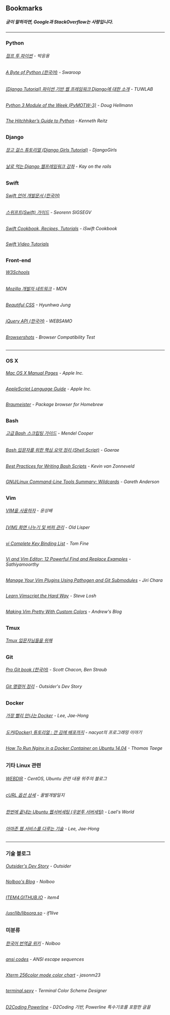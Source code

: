 Bookmarks
---------

##### 굳이 말하자면, Google과 StackOverflow는 사랑입니다.

---


### Python
###### [점프 투 파이썬](https://wikidocs.net/book/1) - 박응용
###### [A Byte of Python (한국어)](http://byteofpython-korean.sourceforge.net/byte_of_python.html) - Swaroop
###### [[Django Tutorial] 파이썬 기반 웹 프레임워크 Django에 대한 소개](http://tuwlab.com/26220) - TUWLAB
###### [Python 3 Module of the Week (PyMOTW-3)](https://pymotw.com/3/) - Doug Hellmann
###### [The Hitchhiker’s Guide to Python](http://docs.python-guide.org/) - Kenneth Reitz


### Django
###### [장고 걸스 튜토리얼 (Django Girls Tutorial)](http://tutorial.djangogirls.org/ko/) - DjangoGirls
###### [날로 먹는 Django 웹프레임워크 강좌](http://blog.hannal.com/2014/8/start_with_django_webframework_00/) - Kay on the rails


### Swift
###### [Swift 언어 개발문서 (한국어)](http://swift.leantra.kr)
###### [스위프트(Swift) 가이드](http://seorenn.blogspot.kr/2014/06/swift_16.html) - Seorenn SIGSEGV
###### [Swift Cookbook, Recipes, Tutorials](http://iswift.org/cookbook) - iSwift Cookbook
###### [Swift Video Tutorials](http://www.swiftvideotutorials.com)


### Front-end
###### [W3Schools](http://www.w3schools.com)
###### [Mozilla 개발자 네트워크](https://developer.mozilla.org/ko/) - MDN
###### [Beautiful CSS](http://beautifulcss.com) - Hyunhwa Jung
###### [jQuery API (한국어)](http://www.websamo.com/bbs/board.php?bo_table=jquery_api) - WEBSAMO
###### [Browsershots](http://browsershots.org) - Browser Compatibility Test

---


### OS X
###### [Mac OS X Manual Pages](https://developer.apple.com/library/mac/documentation/Darwin/Reference/ManPages/) - Apple Inc.
###### [AppleScript Language Guide](https://developer.apple.com/library/mac/documentation/AppleScript/Conceptual/AppleScriptLangGuide/) - Apple Inc.
###### [Braumeister](http://braumeister.org) - Package browser for Homebrew


### Bash
###### [고급 Bash 스크립팅 가이드](https://wiki.kldp.org/HOWTO/html/Adv-Bash-Scr-HOWTO/) - Mendel Cooper
###### [Bash 입문자를 위한 핵심 요약 정리 (Shell Script)](http://blog.gaerae.com/2015/01/bash-hello-world.html) - Gaerae
###### [Best Practices for Writing Bash Scripts](http://kvz.io/blog/2013/11/21/bash-best-practices/) - Kevin van Zonneveld
###### [GNU/Linux Command-Line Tools Summary: Wildcards](http://tldp.org/LDP/GNU-Linux-Tools-Summary/html/x11655.htm) - Gareth Anderson


### Vim
###### [VIM을 사용하자](http://play.joinc.co.kr/w/Site/Vim/Documents/UsedVim) - 윤상배
###### [[VIM] 화면 나누기 및 버퍼 관리](http://anster.tistory.com/64) - Old Lisper
###### [vi Complete Key Binding List](http://hea-www.harvard.edu/~fine/Tech/vi.html) - Tom Fine
###### [Vi and Vim Editor: 12 Powerful Find and Replace Examples](http://www.thegeekstuff.com/2009/04/vi-vim-editor-search-and-replace-examples/) - Sathiyamoorthy
###### [Manage Your Vim Plugins Using Pathogen and Git Submodules](http://jirichara.com/manage-your-vim-plugins-using-pathogen-and-git-submodules) - Jiri Chara
###### [Learn Vimscript the Hard Way](http://learnvimscriptthehardway.stevelosh.com) - Steve Losh
###### [Making Vim Pretty With Custom Colors](http://andrewradev.com/2011/08/06/making-vim-pretty-with-custom-colors/) - Andrew's Blog


### Tmux
###### [Tmux 입문자님들을 위해](http://nodeqa.com/nodejs_ref/99)


### Git
###### [Pro Git book (한국어)](https://git-scm.com/book/ko/v2) - Scott Chacon, Ben Straub
###### [Git 명령어 정리](http://blog.outsider.ne.kr/572) - Outsider's Dev Story


### Docker
###### [가장 빨리 만나는 Docker](http://pyrasis.com/docker.html) - Lee, Jae-Hong
###### [도커(Docker) 튜토리얼 : 깐 김에 배포까지](http://blog.nacyot.com/articles/2014-01-27-easy-deploy-with-docker/) - nacyot의 프로그래밍 이야기
###### [How To Run Nginx in a Docker Container on Ubuntu 14.04](https://www.digitalocean.com/community/tutorials/how-to-run-nginx-in-a-docker-container-on-ubuntu-14-04) - Thomas Taege


### 기타 Linux 관련
###### [WEBDIR](http://webdir.tistory.com) - CentOS, Ubuntu 관련 내용 위주의 블로그
###### [cURL 옵션 상세](http://ohgyun.com/489) - 꿀벌개발일지
###### [한번에 끝내는 Ubuntu 웹서버세팅 (우분투 서버세팅)](https://blog.lael.be/post/73) - Lael's World
###### [아마존 웹 서비스를 다루는 기술](http://pyrasis.com/aws.html) - Lee, Jae-Hong

---


### 기술 블로그
###### [Outsider's Dev Story](https://blog.outsider.ne.kr) - Outsider
###### [Nolboo's Blog](http://nolboo.github.io) - Nolboo
###### [ITEM4.GITHUB.IO](https://item4.github.io) - item4
###### [/usr/lib/libsora.so](https://libsora.so) - if1live


### 미분류
###### [한국어 번역글 위키](https://github.com/nolboo/nolboo.github.io/wiki) - Nolboo
###### [ansi codes](http://bluesock.org/~willg/dev/ansi.html) - ANSI escape sequences
###### [Xterm 256color mode color chart](https://gist.github.com/jasonm23/2868981) - jasonm23
###### [terminal.sexy](http://terminal.sexy/) - Terminal Color Scheme Designer
###### [D2Coding Powerline](http://dalgona.128bit.tech/d2coding-powerline/) - D2Coding 기반, Powerline 특수기호를 포함한 글꼴
